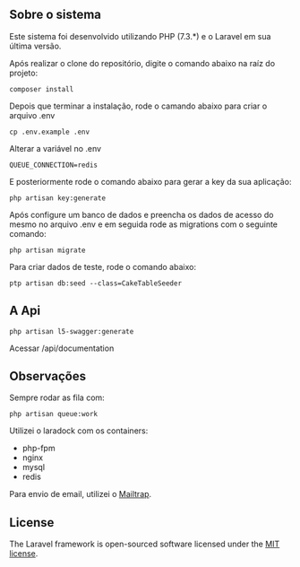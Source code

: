 ## Sobre o sistema

Este sistema foi desenvolvido utilizando PHP (7.3.*) e o Laravel em sua última versão.

Após realizar o clone do repositório, digite o comando abaixo na raíz do projeto:

```composer install```

Depois que terminar a instalação, rode o camando abaixo para criar o arquivo .env

```cp .env.example .env```

Alterar a variável no .env

```
QUEUE_CONNECTION=redis
```

E posteriormente rode o comando abaixo para gerar a key da sua aplicação:

```php artisan key:generate```

Após configure um banco de dados e preencha os dados de acesso do mesmo no arquivo .env e em seguida rode as migrations com o seguinte comando:

```php artisan migrate```

Para criar dados de teste, rode o comando abaixo:

```ptp artisan db:seed --class=CakeTableSeeder```

## A Api

```php artisan l5-swagger:generate```

Acessar /api/documentation

## Observações

Sempre rodar as fila com:

```php artisan queue:work```

Utilizei o laradock com os containers:

* php-fpm
* nginx
* mysql
* redis

Para envio de email, utilizei o [Mailtrap](https://mailtrap.io/).

## License

The Laravel framework is open-sourced software licensed under the [MIT license](https://opensource.org/licenses/MIT).
